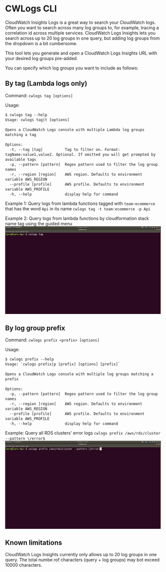 # CWLogs CLI

CloudWatch Insights Logs is a great way to search your CloudWatch logs. Often you want to search across many log groups to, for example, tracing a correlation id across multiple services. CloudWatch Logs Insights lets you search across up to 20 log groups in one query, but adding log groups from the dropdown is a bit cumbersome.

This tool lets you generate and open a CloudWatch Logs Insights URL with your desired log groups pre-added. 

You can specify which log groups you want to include as follows:

## By tag (Lambda logs only)

Command: `cwlogs tag [options]`

Usage:
```
$ cwlogs tag --help
Usage: cwlogs tag|t [options]

Opens a CloudWatch Logs console with multiple Lambda log groups matching a tag

Options:
  -t, --tag [tag]          Tag to filter on. Format: tagName:value1,value2. Optional. If omitted you will get prompted by available tags
  -p, --pattern [pattern]  Regex pattern used to filter the log group names
  -r, --region [region]    AWS region. Defaults to environment variable AWS_REGION
  --profile [profile]      AWS profile. Defaults to environment variable AWS_PROFILE
  -h, --help               display help for command
```

Example 1:
Query logs from lambda functions tagged with `team:ecommerce` that has the word `Api` in its name
`cwlogs tag -t team:ecommerce -p Api`

Example 2:
Query logs from lambda functions by cloudformation stack name tag using the guided menu
![Demo](https://raw.githubusercontent.com/mhlabs/cwlogs-cli/master/demo/demo-tag.gif)


## By log group prefix

Command: `cwlogs prefix <prefix> [options]`

Usage:
```
$ cwlogs prefix --help
Usage: `cwlogs prefix|p [prefix] [options] [prefix]`

Opens a CloudWatch Logs console with multiple log groups matching a prefix

Options:
  -p, --pattern [pattern]  Regex pattern used to filter the log group names
  -r, --region [region]    AWS region. Defaults to environment variable AWS_REGION
  --profile [profile]      AWS profile. Defaults to environment variable AWS_PROFILE
  -h, --help               display help for command
```

Example:
Query all RDS clusters' error logs
`cwlogs prefix /aws/rds/cluster --pattern \/error$`
![Demo](https://raw.githubusercontent.com/mhlabs/cwlogs-cli/master/demo/demo-prefix.gif)

## Known limitations
CloudWatch Logs Insights currently only allows up to 20 log groups in one query. The total numbe rof characters (query + log groups) may bot exceed 10000 characters.

